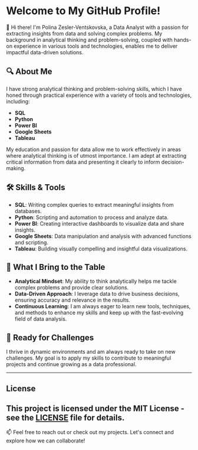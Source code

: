 # Welcome to My GitHub Profile!

👋 Hi there! I'm Polina Zesler-Ventskovska, a Data Analyst with a passion for extracting insights from data and solving complex problems. My background in analytical thinking and problem-solving, coupled with hands-on experience in various tools and technologies, enables me to deliver impactful data-driven solutions.

## 🔍 About Me

I have strong analytical thinking and problem-solving skills, which I have honed through practical experience with a variety of tools and technologies, including:

- **SQL**
- **Python**
- **Power BI**
- **Google Sheets**
- **Tableau**

My education and passion for data allow me to work effectively in areas where analytical thinking is of utmost importance. I am adept at extracting critical information from data and presenting it clearly to inform decision-making.

## 🛠 Skills & Tools

- **SQL**: Writing complex queries to extract meaningful insights from databases.
- **Python**: Scripting and automation to process and analyze data.
- **Power BI**: Creating interactive dashboards to visualize data and share insights.
- **Google Sheets**: Data manipulation and analysis with advanced functions and scripting.
- **Tableau**: Building visually compelling and insightful data visualizations.

## 🌟 What I Bring to the Table

- **Analytical Mindset**: My ability to think analytically helps me tackle complex problems and provide clear solutions.
- **Data-Driven Approach**: I leverage data to drive business decisions, ensuring accuracy and relevance in the results.
- **Continuous Learning**: I am always eager to learn new tools, techniques, and methods to enhance my skills and keep up with the fast-evolving field of data analysis.

## 🚀 Ready for Challenges

I thrive in dynamic environments and am always ready to take on new challenges. My goal is to apply my skills to contribute to meaningful projects and continue growing as a data professional.

---
## License

This project is licensed under the MIT License - see the [LICENSE](LICENSE) file for details.
---
📫 Feel free to reach out or check out my projects. Let's connect and explore how we can collaborate!

